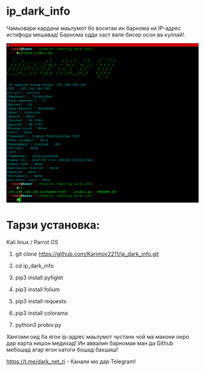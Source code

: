 # ip_dark_info
Чамьовари кардани маьлумот бо воситаи ин барнома ки IP-адрес истифода мешавад! 
Барнома одди хаст вале бисер осон ва куллай!.

![image.txt](https://github.com/Karimov2211/ip_dark_info/blob/main/probiv.png)

# Тарзи установка:
Kali linux /  Parrot OS

1) git clone https://github.com/Karimov2211/ip_dark_info.git
2) cd ip_dark_info

3) pip3 install pyfiglet

4) pip3 install folium

5) pip3 install requests

6) pip3 install colorama

7) python3 probiv.py

Хангоми оид ба ягон ip-адрес маьлумот чустанн чой ма макони онро дар 
карта нишон медихад!
Ин аввалин барномаи ман да Github мебошад агар ягон хатоги бошад бахшиш!

https://t.me/dark_net_tj - Канали мо дар Telegram!
